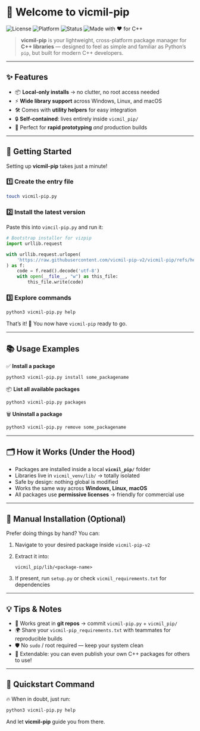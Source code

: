 # 🚀 Welcome to **vicmil-pip**

![License](https://img.shields.io/badge/license-MIT-blue.svg)
![Platform](https://img.shields.io/badge/platform-windows%20%7C%20linux%20%7C%20macos-lightgrey)
![Status](https://img.shields.io/badge/status-active-success)
![Made with ❤️ for C++](https://img.shields.io/badge/made%20with-%E2%9D%A4-red)

> **vicmil-pip** is your lightweight, cross-platform package manager for **C++ libraries** — designed to feel as simple and familiar as Python’s `pip`, but built for modern C++ developers.

---

## ✨ Features

- 📦 **Local-only installs** → no clutter, no root access needed
- ⚡ **Wide library support** across Windows, Linux, and macOS
- 🛠 Comes with **utility helpers** for easy integration
- 🔒 **Self-contained**: lives entirely inside `vicmil_pip/`
- 🎯 Perfect for **rapid prototyping** _and_ production builds

---

## 🏁 Getting Started

Setting up **vicmil-pip** takes just a minute!

### 1️⃣ Create the entry file

```bash
touch vicmil-pip.py
```

### 2️⃣ Install the latest version

Paste this into `vimcil-pip.py` and run it:

```python
# Bootstrap installer for vizpip
import urllib.request

with urllib.request.urlopen(
    'https://raw.githubusercontent.com/vicmil-pip-v2/vicmil-pip/refs/heads/main/vicmil-pip.py'
) as f:
    code = f.read().decode('utf-8')
    with open(__file__, "w") as this_file:
        this_file.write(code)
```

### 3️⃣ Explore commands

```bash
python3 vicmil-pip.py help
```

That’s it! 🎉 You now have `vicmil-pip` ready to go.

---

## 📚 Usage Examples

✅ **Install a package**

```bash
python3 vicmil-pip.py install some_packagename
```

📦 **List all available packages**

```bash
python3 vicmil-pip.py packages
```

🗑 **Uninstall a package**

```bash
python3 vicmil-pip.py remove some_packagename
```

---

## 🗂 How it Works (Under the Hood)

- Packages are installed inside a local **`vicmil_pip/`** folder
- Libraries live in `vicmil_venv/lib/` → totally isolated
- Safe by design: nothing global is modified
- Works the same way across **Windows, Linux, macOS**
- All packages use **permissive licenses** → friendly for commercial use

---

## 🔧 Manual Installation (Optional)

Prefer doing things by hand? You can:

1. Navigate to your desired package inside `vicmil-pip-v2`

2. Extract it into:

   ```
   vicmil_pip/lib/<package-name>
   ```

3. If present, run `setup.py` or check `vicmil_requirements.txt` for dependencies

---

## 💡 Tips & Notes

- 💾 Works great in **git repos** → commit `vicmil-pip.py` + `vicmil_pip/`
- 🌍 Share your `vicmil-pip_requirements.txt` with teammates for reproducible builds
- 🛡 No `sudo` / root required — keep your system clean
- 🔧 Extendable: you can even publish your own C++ packages for others to use!

---

## 🚀 Quickstart Command

🔥 When in doubt, just run:

```bash
python3 vicmil-pip.py help
```

And let **vicmil-pip** guide you from there.
